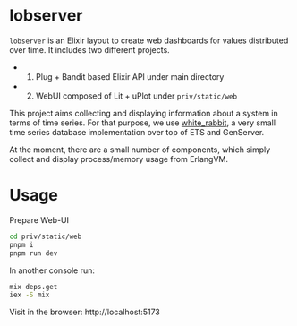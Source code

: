 # lobserver

`lobserver` is an Elixir layout to create web dashboards for 
values distributed over time. It includes two different projects.

- 1. Plug + Bandit based Elixir API under main directory	
- 2. WebUI composed of Lit + uPlot under  `priv/static/web`

This project aims collecting and displaying information about a system
in terms of time series. For that purpose, we use [white_rabbit](https://github.com/narslan/white_rabbit), a very small time series database implementation over top of ETS and GenServer. 

At the moment, there are a small number of components, which simply collect and display process/memory usage from ErlangVM.

# Usage
Prepare Web-UI
```sh
cd priv/static/web
pnpm i 
pnpm run dev
```
In another console run:
```sh
mix deps.get
iex -S mix
```
Visit in the browser: http://localhost:5173

